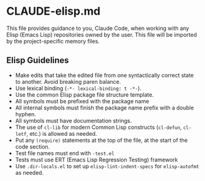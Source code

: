 # CLAUDE-elisp.md

This file provides guidance to you, Claude Code, when working with any Elisp
(Emacs Lisp) repositories owned by the user. This file will be imported by the
project-specific memory files.

## Elisp Guidelines

- Make edits that take the edited file from one syntactically correct state to
  another. Avoid breaking paren balance.
- Use lexical binding (`-*- lexical-binding: t -*-`).
- Use the common Elisp package file structure template.
- All symbols must be prefixed with the package name
- All internal symbols must finish the package name prefix with a double hyphen.
- All symbols must have documentation strings.
- The use of `cl-lib` for modern Common Lisp constructs (`cl-defun`, `cl-letf`,
  etc.) is allowed as needed.
- Put any `(require)` statements at the top of the file, at the start of the
  code section.
- Test file names must end with `-test.el`
- Tests must use ERT (Emacs Lisp Regression Testing) framework
- Use `.dir-locals.el` to set up `elisp-lint-indent-specs` for `elisp-autofmt`
  as needed.
